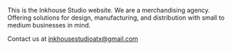 This is the Inkhouse Studio website.  We are a merchandising agency.  Offering solutions for design, manufacturing, and distribution with small to medium businesses in mind.

Contact us at inkhousestudioatx@gmail.com